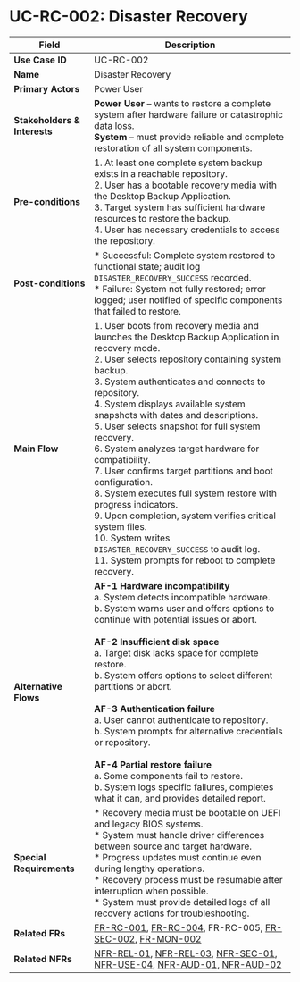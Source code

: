 # UC-RC-002: Disaster Recovery

| Field                        | Description                                                                                                                                                                                                                                                                                                                                                                                                                                                                                                                                                                                                 |
|------------------------------|-------------------------------------------------------------------------------------------------------------------------------------------------------------------------------------------------------------------------------------------------------------------------------------------------------------------------------------------------------------------------------------------------------------------------------------------------------------------------------------------------------------------------------------------------------------------------------------------------------------|
| **Use Case ID**              | UC-RC-002                                                                                                                                                                                                                                                                                                                                                                                                                                                                                                                                                                                                   |
| **Name**                     | Disaster Recovery                                                                                                                                                                                                                                                                                                                                                                                                                                                                                                                                                                                           |
| **Primary Actors**           | Power User                                                                                                                                                                                                                                                                                                                                                                                                                                                                                                                                                                                                  |
| **Stakeholders & Interests** | **Power User** – wants to restore a complete system after hardware failure or catastrophic data loss. <br> **System** – must provide reliable and complete restoration of all system components.                                                                                                                                                                                                                                                                                                                                                                                                                    |
| **Pre-conditions**           | 1. At least one complete system backup exists in a reachable repository. <br> 2. User has a bootable recovery media with the Desktop Backup Application. <br> 3. Target system has sufficient hardware resources to restore the backup. <br> 4. User has necessary credentials to access the repository.                                                                                                                                                                                                                                                                                                                  |
| **Post-conditions**          | * Successful: Complete system restored to functional state; audit log `DISASTER_RECOVERY_SUCCESS` recorded. <br> * Failure: System not fully restored; error logged; user notified of specific components that failed to restore.                                                                                                                                                                                                                                                                                                                                                                                 |
| **Main Flow**                | 1. User boots from recovery media and launches the Desktop Backup Application in recovery mode. <br> 2. User selects repository containing system backup. <br> 3. System authenticates and connects to repository. <br> 4. System displays available system snapshots with dates and descriptions. <br> 5. User selects snapshot for full system recovery. <br> 6. System analyzes target hardware for compatibility. <br> 7. User confirms target partitions and boot configuration. <br> 8. System executes full system restore with progress indicators. <br> 9. Upon completion, system verifies critical system files. <br> 10. System writes `DISASTER_RECOVERY_SUCCESS` to audit log. <br> 11. System prompts for reboot to complete recovery. |
| **Alternative Flows**        | **AF-1 Hardware incompatibility** <br> a. System detects incompatible hardware. <br> b. System warns user and offers options to continue with potential issues or abort. <br><br> **AF-2 Insufficient disk space** <br> a. Target disk lacks space for complete restore. <br> b. System offers options to select different partitions or abort. <br><br> **AF-3 Authentication failure** <br> a. User cannot authenticate to repository. <br> b. System prompts for alternative credentials or repository. <br><br> **AF-4 Partial restore failure** <br> a. Some components fail to restore. <br> b. System logs specific failures, completes what it can, and provides detailed report.                                                      |
| **Special Requirements**     | * Recovery media must be bootable on UEFI and legacy BIOS systems. <br> * System must handle driver differences between source and target hardware. <br> * Progress updates must continue even during lengthy operations. <br> * Recovery process must be resumable after interruption when possible. <br> * System must provide detailed logs of all recovery actions for troubleshooting.                                                                                                                                                                                                                                     |
| **Related FRs**              | [FR-RC-001](3-1-4-Recovery-Operations.md#frRc001), [FR-RC-004](3-1-4-Recovery-Operations.md#frRc004), FR-RC-005, [FR-SEC-002](3-1-3-Security.md#frSec002), [FR-MON-002](3-1-6-Monitoring-Reporting.md#frMon002)                                                                                                                                                                                                                                                                                                                                                                                                                                                     |
| **Related NFRs**             | [NFR-REL-01](3-4-2-Reliability-Stability.md#nfrRel01), [NFR-REL-03](3-4-2-Reliability-Stability.md#nfrRel03), [NFR-SEC-01](3-4-6-Security-Compliance.md#nfrSec01), [NFR-USE-04](3-4-3-Usability.md#nfrUse04), [NFR-AUD-01](3-4-1-Performance.md#nfrAud01), [NFR-AUD-02](3-4-1-Performance.md#nfrAud02)                                                                                                                                                                                                                                                                                                                                                                                                                                               |
